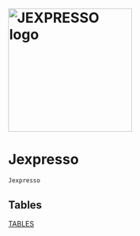 # <img src="https://github.com/smarras79/Jexpresso/blob/un/ci/assets/logo-ext2.png" width="250" title="JEXPRESSO logo">

# Jexpresso

```@docs
Jexpresso
```

## Tables
[TABLES](@ref)
